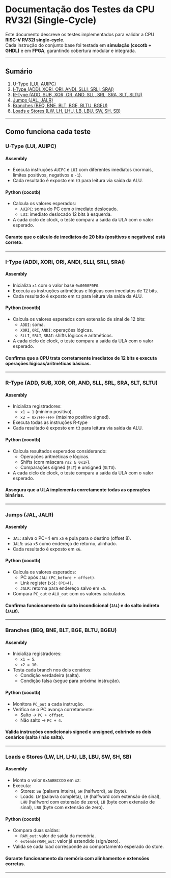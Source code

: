 # Documentação dos Testes da CPU RV32I (Single-Cycle)

Este documento descreve os testes implementados para validar a CPU **RISC-V RV32I single-cycle**.  
Cada instrução do conjunto base foi testada em **simulação (cocotb + GHDL)** e em **FPGA**, garantindo cobertura modular e integrada.

---

## Sumário

1. [U-Type (LUI, AUIPC)](#u-type-lui-auipc)
2. [I-Type (ADDI, XORI, ORI, ANDI, SLLI, SRLI, SRAI)](#i-type-addi-xori-ori-andi-slli-srli-srai)
3. [R-Type (ADD, SUB, XOR, OR, AND, SLL, SRL, SRA, SLT, SLTU)](#r-type-add-sub-xor-or-and-sll-srl-sra-slt-sltu)
4. [Jumps (JAL, JALR)](#jumps-jal-jalr)
5. [Branches (BEQ, BNE, BLT, BGE, BLTU, BGEU)](#branches-beq-bne-blt-bge-bltu-bgeu)
6. [Loads e Stores (LW, LH, LHU, LB, LBU, SW, SH, SB)](#loads-e-stores-lw-lh-lhu-lb-lbu-sw-sh-sb)

---

## Como funciona cada teste

### U-Type (LUI, AUIPC)

#### Assembly
- Executa instruções `AUIPC` e `LUI` com diferentes imediatos (normais, limites positivos, negativos e `-1`).
- Cada resultado é exposto em `t3` para leitura via saída da ALU.

#### Python (cocotb)
- Calcula os valores esperados:
    - `AUIPC`: soma do PC com o imediato deslocado.
    - `LUI`: imediato deslocado 12 bits à esquerda.
- A cada ciclo de clock, o teste compara a saída da ULA com o valor esperado.

#### Garante que o cálculo de imediatos de 20 bits (positivos e negativos) está correto.

---

### I-Type (ADDI, XORI, ORI, ANDI, SLLI, SRLI, SRAI)

#### Assembly
- Inicializa `x1` com o valor base `0x0000F0F0`.
- Executa as instruções aritméticas e lógicas com imediatos de 12 bits.
- Cada resultado é exposto em `t3` para leitura via saída da ALU.

#### Python (cocotb)
- Calcula os valores esperados com extensão de sinal de 12 bits:
    - `ADDI`: soma.
    - `XORI`, `ORI`, `ANDI`: operações lógicas.
    - `SLLI`, `SRLI`, `SRAI`: shifts lógicos e aritméticos.
- A cada ciclo de clock, o teste compara a saída da ULA com o valor esperado.

#### Confirma que a CPU trata corretamente imediatos de 12 bits e executa operações lógicas/aritméticas básicas.

---

### R-Type (ADD, SUB, XOR, OR, AND, SLL, SRL, SRA, SLT, SLTU)

#### Assembly
- Inicializa registradores:
    - `x1 = 1` (mínimo positivo).
    - `x2 = 0x7FFFFFFF` (máximo positivo signed).
- Executa todas as instruções R-type
- Cada resultado é exposto em `t3` para leitura via saída da ALU.

#### Python (cocotb)
- Calcula resultados esperados considerando:
    - Operações aritméticas e lógicas.
    - Shifts (com máscara `rs2 & 0x1F`).
    - Comparações signed (`SLT`) e unsigned (`SLTU`).
- A cada ciclo de clock, o teste compara a saída da ULA com o valor esperado.

#### Assegura que a ULA implementa corretamente todas as operações binárias.

---

### Jumps (JAL, JALR)

#### Assembly
- `JAL`: salva o PC+4 em `x5` e pula para o destino (offset 8).
- `JALR`: usa `x5` como endereço de retorno, alinhado.
- Cada resultado é exposto em `x6`.

#### Python (cocotb)
- Calcula os valores esperados:
    - PC após `JAL`: `(PC_before + offset)`.
    - Link register (`x5`): `(PC+4)`.
    - `JALR`: retorna para endereço salvo em `x5`.
- Compara `PC_out` e `ALU_out` com os valores calculados.

#### Confirma funcionamento do salto incondicional (`JAL`) e do salto indireto (`JALR`).

---

### Branches (BEQ, BNE, BLT, BGE, BLTU, BGEU)

#### Assembly
- Inicializa registradores:
    - `x1 = 5`.
    - `x2 = 10`.
- Testa cada branch nos dois cenários:
    - Condição verdadeira (salta).
    - Condição falsa (segue para próxima instrução).

#### Python (cocotb)
- Monitora `PC_out` a cada instrução.
- Verifica se o PC avança corretamente:
    - Salto → `PC + offset`.
    - Não salto → `PC + 4`.

#### Valida instruções condicionais signed e unsigned, cobrindo os dois cenários (salta / não salta).

---

### Loads e Stores (LW, LH, LHU, LB, LBU, SW, SH, SB)

#### Assembly
- Monta o valor `0xAABBCCDD` em `x2`:
- Executa:
    - Stores: `SW` (palavra inteira), `SH` (halfword), `SB` (byte).
    - Loads: `LW` (palavra completa), `LH` (halfword com extensão de sinal), `LHU` (halfword com extensão de zero), `LB` (byte com extensão de sinal), `LBU` (byte com extensão de zero).

#### Python (cocotb)
- Compara duas saídas:
    - `RAM_out`: valor de saída da memória.
    - `extenderRAM_out`: valor já estendido (sign/zero).
- Valida se cada load corresponde ao comportamento esperado do store.

#### Garante funcionamento da memória com alinhamento e extensões corretas.

---

